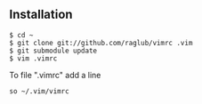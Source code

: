 ## Installation

    $ cd ~
    $ git clone git://github.com/raglub/vimrc .vim
    $ git submodule update
    $ vim .vimrc

To file ".vimrc" add a line

    so ~/.vim/vimrc
